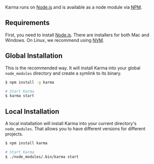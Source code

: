 Karma runs on [Node.js] and is available as a node module via [NPM].

## Requirements

First, you need to install [Node.js]. There are installers for both
Mac and Windows. On Linux, we recommend using [NVM].

## Global Installation
This is the recommended way. It will install Karma into your
global `node_modules` directory and create a symlink to its binary.

```bash
$ npm install -g karma

# Start Karma
$ karma start
```

## Local Installation
A local installation will install Karma into your current
directory's `node_modules`. That allows you to have different
versions for different projects.

```bash
$ npm install karma

# Start Karma
$ ./node_modules/.bin/karma start
```


[Node.js]: http://nodejs.org/
[NPM]: https://npmjs.org/
[NVM]: https://github.com/creationix/nvm
